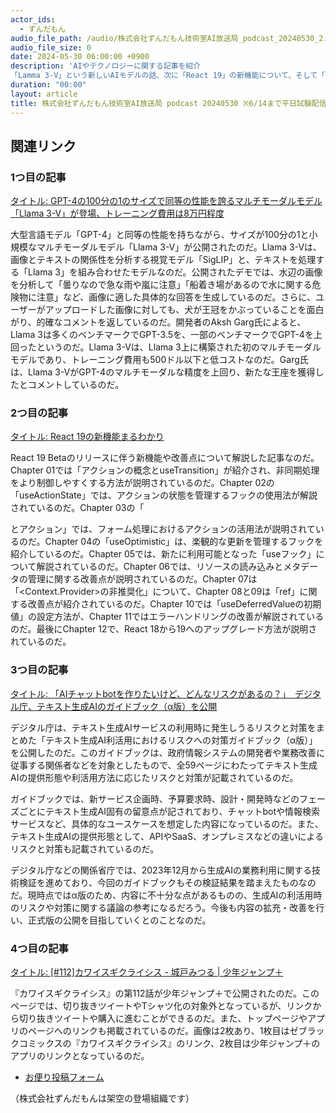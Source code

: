```yaml
---
actor_ids:
  - ずんだもん
audio_file_path: /audio/株式会社ずんだもん技術室AI放送局_podcast_20240530_2.mp3
audio_file_size: 0
date: 2024-05-30 06:00:00 +0900
description: 'AIやテクノロジーに関する記事を紹介  
「Lamma 3-V」という新しいAIモデルの話、次に「React 19」の新機能について、そして「テキスト生成AIのリスクガイドブック」、最後に「カワイスギクライシス」の最新話'
duration: "00:00"
layout: article
title: 株式会社ずんだもん技術室AI放送局 podcast 20240530 ※6/14まで平日試験配信中
---
```


## 関連リンク

### 1つ目の記事
[タイトル: GPT-4の100分の1のサイズで同等の性能を誇るマルチモーダルモデル「Llama 3-V」が登場、トレーニング費用は8万円程度](https://gigazine.net/news/20240529-llama-3v/)

大型言語モデル「GPT-4」と同等の性能を持ちながら、サイズが100分の1と小規模なマルチモーダルモデル「Llama 3-V」が公開されたのだ。Llama 3-Vは、画像とテキストの関係性を分析する視覚モデル「SigLIP」と、テキストを処理する「Llama 3」を組み合わせたモデルなのだ。公開されたデモでは、水辺の画像を分析して「曇りなので急な雨や嵐に注意」「船着き場があるので水に関する危険物に注意」など、画像に適した具体的な回答を生成しているのだ。さらに、ユーザーがアップロードした画像に対しても、犬が王冠をかぶっていることを面白がり、的確なコメントを返しているのだ。開発者のAksh Garg氏によると、Llama 3は多くのベンチマークでGPT-3.5を、一部のベンチマークでGPT-4を上回ったというのだ。Llama 3-Vは、Llama 3上に構築された初のマルチモーダルモデルであり、トレーニング費用も500ドル以下と低コストなのだ。Garg氏は、Llama 3-VがGPT-4のマルチモーダルな精度を上回り、新たな王座を獲得したとコメントしているのだ。

### 2つ目の記事
[タイトル: React 19の新機能まるわかり](https://zenn.dev/uhyo/books/react-19-new)

React 19 Betaのリリースに伴う新機能や改善点について解説した記事なのだ。Chapter 01では「アクションの概念とuseTransition」が紹介され、非同期処理をより制御しやすくする方法が説明されているのだ。Chapter 02の「useActionState」では、アクションの状態を管理するフックの使用法が解説されているのだ。Chapter 03の「<form>とアクション」では、フォーム処理におけるアクションの活用法が説明されているのだ。Chapter 04の「useOptimistic」は、楽観的な更新を管理するフックを紹介しているのだ。Chapter 05では、新たに利用可能となった「useフック」について解説されているのだ。Chapter 06では、リソースの読み込みとメタデータの管理に関する改善点が説明されているのだ。Chapter 07は「<Context.Provider>の非推奨化」について、Chapter 08と09は「ref」に関する改善点が紹介されているのだ。Chapter 10では「useDeferredValueの初期値」の設定方法が、Chapter 11ではエラーハンドリングの改善が解説されているのだ。最後にChapter 12で、React 18から19へのアップグレード方法が説明されているのだ。

### 3つ目の記事
[タイトル: 「AIチャットbotを作りたいけど、どんなリスクがあるの？」　デジタル庁、テキスト生成AIのガイドブック（α版）を公開](https://www.itmedia.co.jp/aiplus/articles/2405/29/news184.html)

デジタル庁は、テキスト生成AIサービスの利用時に発生しうるリスクと対策をまとめた「テキスト生成AI利活用におけるリスクへの対策ガイドブック（α版）」を公開したのだ。このガイドブックは、政府情報システムの開発者や業務改善に従事する関係者などを対象としたもので、全59ページにわたってテキスト生成AIの提供形態や利活用方法に応じたリスクと対策が記載されているのだ。

ガイドブックでは、新サービス企画時、予算要求時、設計・開発時などのフェーズごとにテキスト生成AI固有の留意点が記されており、チャットbotや情報検索サービスなど、具体的なユースケースを想定した内容になっているのだ。また、テキスト生成AIの提供形態として、APIやSaaS、オンプレミスなどの違いによるリスクと対策も記載されているのだ。

デジタル庁などの関係省庁では、2023年12月から生成AIの業務利用に関する技術検証を進めており、今回のガイドブックもその検証結果を踏まえたものなのだ。現時点ではα版のため、内容に不十分な点があるものの、生成AIの利活用時のリスクや対策に関する議論の参考になるだろう。今後も内容の拡充・改善を行い、正式版の公開を目指していくとのことなのだ。

### 4つ目の記事
[タイトル: [#112]カワイスギクライシス - 城戸みつる | 少年ジャンプ＋](https://shonenjumpplus.com/episode/17106371864158185677)

『カワイスギクライシス』の第112話が少年ジャンプ＋で公開されたのだ。このページでは、切り抜きツイートやTシャツ化の対象外となっているが、リンクから切り抜きツイートや購入に進むことができるのだ。また、トップページやアプリのページへのリンクも掲載されているのだ。画像は2枚あり、1枚目はゼブラックコミックスの『カワイスギクライシス』のリンク、2枚目は少年ジャンプ＋のアプリのリンクとなっているのだ。

- [お便り投稿フォーム](https://forms.gle/ffg4JTfqdiqK62qf9)

（株式会社ずんだもんは架空の登場組織です）
